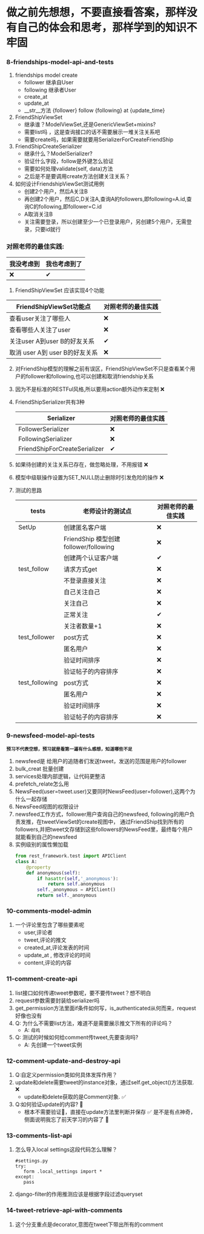 # 做之前先想想，不要直接看答案，那样没有自己的体会和思考，那样学到的知识不牢固

### 8-friendships-model-api-and-tests
1. friendships model create
    - follower 继承自User
    - following 继承者User
    - create_at
    - update_at
    - __str__方法 {follower} follow {following} at {update_time}
2. FriendShipViewSet 
   - 继承谁？ModelViewSet,还是GenericViewSet+mixins?
   - 需要list吗 ，这是查询接口的话不需要展示一堆关注关系吧
   - 需要create吗，如果需要就要用SerializerForCreateFriendShip
3. FriendShipCreateSerializer
   - 继承什么？ModelSerializer?
   - 验证什么字段，follow是外键怎么验证
   - 需要如何处理validate(self, data)方法
   - 之后是不是要调用create方法创建关注关系？
4. 如何设计FriendshipViewSet测试用例
   - 创建2个用户，然后A关注B
   - 再创建2个用户，然后C,D关注A,查询A的followers,即following=A.id,查询C的following,即follower=C.id
   - A取消关注B
   - 关注需要登录，所以创建至少一个已登录用户，另创建5个用户，无需登录，只要id就行

### 对照老师的最佳实践:

| 我没考虑到    | 我也考虑到了   |
|----------|----------|
| &#x274C; | &#10004; |
 
1. FriendShipViewSet 应该实现4个功能

| FriendShipViewSet功能点   | 对照老师的最佳实践 |
|------------------------|-----------|
| 查看user关注了哪些人           | &#x274C;  |
| 查看哪些人关注了user           | &#x274C;  |
| 关注user A到user B的好友关系   | &#10004;  |
| 取消 user A到 user B的好友关系 | &#x274C;  |

2. 对FriendShip模型的理解之前有误区，FriendShipViewSet不只是查看某个用户的follower和following,也可以创建和取消friendship关系
3. 因为不是标准的RESTFul风格,所以要用action额外动作来定制 &#x274C; 
4. FriendShipSerializer共有3种

   | Serializer                    | 对照老师的最佳实践 |
   |-------------------------------|-----------|
   | FollowerSerializer            | &#x274C;  |
   | FollowingSerializer           | &#x274C;  |
   | FriendShipForCreateSerializer | &#10004;  |
5. 如果待创建的关注关系已存在，做忽略处理，不用报错 &#x274C;
6. 模型中级联操作设置为SET_NULL防止删除时引发危险的操作 &#x274C;
7. 测试的思路

   | tests          | 老师设计的测试点                          | 对照老师的最佳实践 |
   |----------------|-----------------------------------|-----------|
   | SetUp          | 创建匿名客户端                           | &#x274C;  |
   |                | FriendShip 模型创建follower/following | &#x274C;  |
   |                | 创建两个认证客户端                         | &#10004;  |
   | test_follow    | 请求方式get                           | &#x274C;  |
   |                | 不登录直接关注                           | &#x274C;  |
   |                | 自己关注自己                            | &#x274C;  |
   |                | 关注自己                              | &#x274C;  |
   |                | 正常关注                              | &#10004;  |
   |                | 关注者数量+1                           | &#x274C;  |
   | test_follower  | post方式                            | &#x274C;  |
   |                | 匿名用户                              | &#x274C;  |
   |                | 验证时间排序                            | &#x274C;  |
   |                | 验证帖子的内容排序                         | &#x274C;  |
   | test_following | post方式                            | &#x274C;  |
   |                | 匿名用户                              | &#x274C;  |
   |                | 验证时间排序                            | &#x274C;  |
   |                | 验证帖子的内容排序                         | &#x274C;  |


### 9-newsfeed-model-api-tests
**`预习不代表空想，预习就是看第一遍有什么感想，知道哪些不足`**
1. newsfeed是 给用户的追随者们发送tweet，发送的范围是用户的follower
2. bulk_creat 批量创建
3. services处理内部逻辑，让代码更整洁
4. prefetch_relate怎么用
5. NewsFeed(user=tweet.user)又要同时NewsFeed(user=follower),这两个为什么一起存储
6. NewsFeed视图的权限设计
7. newsfeed工作方式，follower用户查询自己的newsfeed, following的用户负责发推，在tweetViewSet的create视图中，
   通过FriendShip找到所有的followers,并把tweet文存储到这些followers的NewsFeed里，最终每个用户就能看到自己的newsfeed
8. 实例级别的属性懒加载
   ```python
   from rest_framework.test import APIClient
   class A:
       @property
       def anonymous(self):
           if hasattr(self,'_anonymous'):
               return self.anonymous
           self._anonymous = APIClient()
           return self._anonymous
   ```

### 10-comments-model-admin
1. 一个评论里包含了哪些要素呢
   - user,评论者
   - tweet,评论的推文
   - created_at,评论发表的时间
   - update_at , 修改评论的时间
   - content,评论的内容


### 11-comment-create-api
1. list接口如何传递tweet参数呢，要不要传tweet？想不明白
2. request参数需要封装给serializer吗
3. get_permission方法里面if条件如何写，is_authenticated从何而来，request好像也没有
4. Q: 为什么不需要list方法，难道不是需要展示推文下所有的评论吗？
   - A: `母鸡`
5. Q: 测试的时候如何给comment传tweet,先要查询吗?
   - A: 先创建一个tweet实例

### 12-comment-update-and-destroy-api
1. Q:自定义permission类如何具体发挥作用？
2. update和delete需要tweet的instance对象，通过self.get_object()方法获取. &#x274C;
   - update和delete获取的是Comment对象.   &#x2705;
3. Q:如何验证update的内容? &#x1F6AB;
   - 根本不需要验证&#x1F6AB;，直接在update方法里判断并保存  &#x2705; 是不是有点神奇，侧面说明我忘了前天学习的内容了 &#x1F440;


### 13-comments-list-api
1. 怎么导入local settings这段代码怎么理解？
   ```shell
   #settings.py
   try:
      form .local_settings import *
   except:
      pass
   ```
2. django-filter的作用推测应该是根据字段过滤queryset

### 14-tweet-retrieve-api-with-comments
1. 这个分支重点是decorator,意图在tweet下带出所有的comment